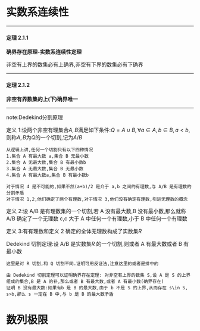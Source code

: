 # 实数系连续性

---
#### 定理 2.1.1
**确界存在原理-实数系连续性定理**

非空有上界的数集必有上确界,非空有下界的数集必有下确界

---
#### 定理 2.1.2

**非空有界数集的上(下)确界唯一**

---
note:Dedekind分割原理

定义 1:设两个非空有理集合$A,B$满足如下条件:$Q=A\cup B,\forall a\in A,b\in B,a<b$,则称$A,B$为$Q$的一个切割,记为$A/B$
    
    从逻辑上讲,任何一个切割只有以下四种情况
    1.集合 A 有最大数 a,集合 B 无最小数
    2.集合 A 无最大数,集合 B 有最小数b
    3.集合 A 无最大数,集合 B 无最小数
    4.集合 A 有最大数a,集合 B 有最小数b

    对于情况 4 是不可能的,如果不然(a+b)/2 是介于 a,b 之间的有理数,与 A/B 是有理数的分割矛盾
    对于情况 1,2,他们确定了两个有理数,对于情况 3,他们没有确定有理数,引进无理数的概念

定义 2:设 A/B 是有理数集的一个切割,若 A 没有最大数,B 没有最小数,那么就称 A/B 确定了一个无理数 c,c 大于 A 中任何一个有理数,小于 B 中任何一个有理数

定义 3:有有理数和定义 2 确定的全体无理数构成了实数集$R$

Dedekind 切割定理:设 A/B 是实数集$R$ 的一个切割,则或者 A 有最大数或者 B 有最小数
        
    这里是对 R 切割,和 Q 切割不同.证明可用反证法,注意这里的或者是排中的

    由 Dedekind 切割定理可以证明确界存在定理: 对非空有上界的数集 S,设 A 是 S 的上界组成的集合,B 是 A 的补,那么或者 B 有最大数,或者 A 有最小数(确界存在)
    证明 B 没有最大数:如果有b 是 B 的最大数,由于 b 不是 S 的上界,从而存在 s\in S, s>b,那么 s 一定在 B 中,与 b 是 B 的最大数矛盾


# 数列极限
















